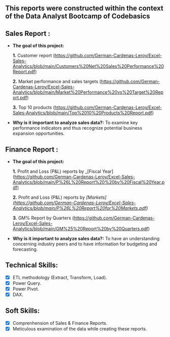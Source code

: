 ## This reports were constructed within the context of the Data Analyst Bootcamp of Codebasics
## Sales Report :


- **The goal of this project:** 

    **1.** Customer report (https://github.com/German-Cardenas-Leroy/Excel-Sales-Analytics/blob/main/Customers%20Net%20Sales%20Performance%20Report.pdf) 

    **2.** Market performance and sales targets (https://github.com/German-Cardenas-Leroy/Excel-Sales-Analytics/blob/main/Market%20Performance%20vs%20Target%20Report.pdf)

    **3.** Top 10 products (https://github.com/German-Cardenas-Leroy/Excel-Sales-Analytics/blob/main/Top%2010%20Products%20Report.pdf)

- **Why is it important to analyze sales data?:** To examine key performance indicators and thus recognize potential business expansion opportunities.


## Finance Report :

- **The goal of this project:** 

    **1.** Profit and Loss (P&L) reports by _[Fiscal Year] (https://github.com/German-Cardenas-Leroy/Excel-Sales-Analytics/blob/main/P%26L%20Report%20%20by%20Fiscal%20Year.pdf)

   **2.** Profit and Loss (P&L) reports by _[Markets] (https://github.com/German-Cardenas-Leroy/Excel-Sales-Analytics/blob/main/P%26L%20Report%20for%20Markets.pdf)_

   **3.** GM% Report by Quarters (https://github.com/German-Cardenas-Leroy/Excel-Sales-Analytics/blob/main/GM%25%20Report%20by%20Quarters.pdf)


- **Why is it important to analyze sales data?:** To have an understanding concerning industry peers and to have information for budgeting and forecasting.




## Technical Skills:
- [x]	ETL methodology (Extract, Transform, Load).
- [x]	Power Query.
- [x]	Power Pivot.
- [x]	DAX.

## Soft Skills:
- [x]	Comprenhension of Sales & Finance Reports.
- [x]	Meticulous examination of the data while creating these reports.
